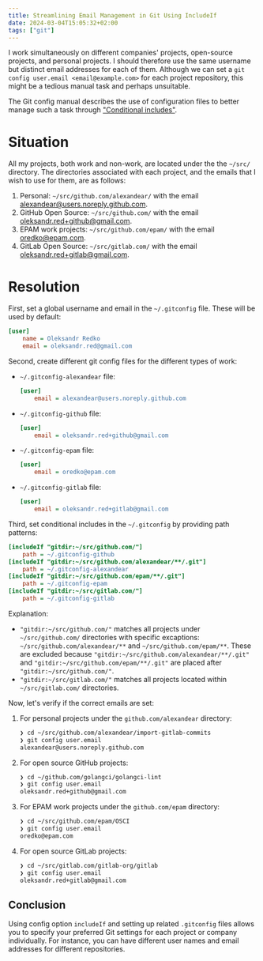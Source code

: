 ```yaml
---
title: Streamlining Email Management in Git Using IncludeIf
date: 2024-03-04T15:05:32+02:00
tags: ["git"]
---
```


I work simultaneously on different companies' projects, open-source projects, and personal projects. I should therefore use the same username but distinct email addresses for each of them. Although we can set a `git config user.email <email@example.com>` for each project repository, this might be a tedious manual task and perhaps unsuitable.

The Git config manual describes the use of configuration files to better manage such a task through  ["Conditional includes"](https://git-scm.com/docs/git-config#_conditional_includes).

<!--more-->

# Situation

All my projects, both work and non-work, are located under the the `~/src/` directory.
The directories associated with each project, and the emails that I wish to use for them, are as follows:

1. Personal: `~/src/github.com/alexandear/` with the email alexandear@users.noreply.github.com.
2. GitHub Open Source: `~/src/github.com/` with the email oleksandr.red+github@gmail.com.
4. EPAM work projects: `~/src/github.com/epam/` with the email oredko@epam.com.
4. GitLab Open Source: `~/src/gitlab.com/` with the email oleksandr.red+gitlab@gmail.com.

# Resolution

First, set a global username and email in the `~/.gitconfig` file. These will be used by default:

```ini
[user]
    name = Oleksandr Redko
    email = oleksandr.red@gmail.com
```

Second, create different git config files for the different types of work:

- `~/.gitconfig-alexandear` file:

    ```ini
    [user]
        email = alexandear@users.noreply.github.com
    ```

- `~/.gitconfig-github` file:

    ```ini
    [user]
        email = oleksandr.red+github@gmail.com
    ```

- `~/.gitconfig-epam` file:

    ```ini
    [user]
        email = oredko@epam.com
    ```

- `~/.gitconfig-gitlab` file:

    ```ini
    [user]
        email = oleksandr.red+gitlab@gmail.com
    ```

Third, set conditional includes in the `~/.gitconfig` by providing path patterns:

```ini
[includeIf "gitdir:~/src/github.com/"]
    path = ~/.gitconfig-github
[includeIf "gitdir:~/src/github.com/alexandear/**/.git"]
    path = ~/.gitconfig-alexandear
[includeIf "gitdir:~/src/github.com/epam/**/.git"]
    path = ~/.gitconfig-epam
[includeIf "gitdir:~/src/gitlab.com/"]
    path = ~/.gitconfig-gitlab
```

Explanation:

- `"gitdir:~/src/github.com/"` matches all projects under `~/src/github.com/` directories
with specific excaptions: `~/src/github.com/alexandear/**` and `~/src/github.com/epam/**`.
These are excluded because `"gitdir:~/src/github.com/alexandear/**/.git"` and `"gitdir:~/src/github.com/epam/**/.git"`
are placed after `"gitdir:~/src/github.com/"`.
- `"gitdir:~/src/gitlab.com/"` matches all projects located within `~/src/gitlab.com/` directories.

Now, let's verify if the correct emails are set:

1. For personal projects under the `github.com/alexandear` directory:
    ```sh
    ❯ cd ~/src/github.com/alexandear/import-gitlab-commits
    ❯ git config user.email
    alexandear@users.noreply.github.com
    ```

2. For open source GitHub projects:
    ```sh
    ❯ cd ~/github.com/golangci/golangci-lint
    ❯ git config user.email
    oleksandr.red+github@gmail.com
    ```

3. For EPAM work projects under the `github.com/epam` directory:
    ```sh
    ❯ cd ~/src/github.com/epam/OSCI
    ❯ git config user.email
    oredko@epam.com
    ```

4. For open source GitLab projects:
    ```sh
    ❯ cd ~/src/gitlab.com/gitlab-org/gitlab
    ❯ git config user.email
    oleksandr.red+gitlab@gmail.com
    ```

## Conclusion

Using config option `includeIf` and setting up related `.gitconfig` files allows you
to specify your preferred Git settings for each project or company individually.
For instance, you can have different user names and email addresses for different repositories.
